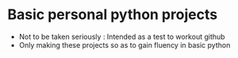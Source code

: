 # Basic personal python projects
- Not to be taken seriously : Intended as a test to workout github
- Only making these projects so as to gain fluency in basic python

